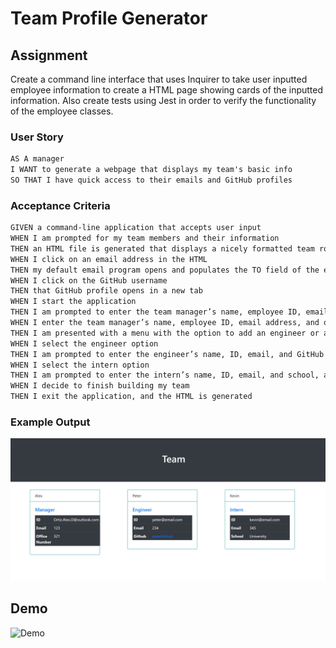 # Team Profile Generator

## Assignment
Create a command line interface that uses Inquirer to take user inputted employee information to create a HTML page showing cards of the inputted information. Also create tests using Jest in order to verify the functionality of the employee classes.

### User Story

```md
AS A manager
I WANT to generate a webpage that displays my team's basic info
SO THAT I have quick access to their emails and GitHub profiles
```
### Acceptance Criteria

```md
GIVEN a command-line application that accepts user input
WHEN I am prompted for my team members and their information
THEN an HTML file is generated that displays a nicely formatted team roster based on user input
WHEN I click on an email address in the HTML
THEN my default email program opens and populates the TO field of the email with the address
WHEN I click on the GitHub username
THEN that GitHub profile opens in a new tab
WHEN I start the application
THEN I am prompted to enter the team manager’s name, employee ID, email address, and office number
WHEN I enter the team manager’s name, employee ID, email address, and office number
THEN I am presented with a menu with the option to add an engineer or an intern or to finish building my team
WHEN I select the engineer option
THEN I am prompted to enter the engineer’s name, ID, email, and GitHub username, and I am taken back to the menu
WHEN I select the intern option
THEN I am prompted to enter the intern’s name, ID, email, and school, and I am taken back to the menu
WHEN I decide to finish building my team
THEN I exit the application, and the HTML is generated
```

### Example Output
![Team Profile Generator Screenshot](./assets/Screenshot.jpeg)

## Demo
  ![Demo](https://github.com/OrtizAlex/Team-Profile-Generator/blob/main/assets/Demo.gif)  
